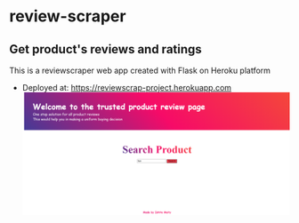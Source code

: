 # review-scraper
## Get product's reviews and ratings
This is a reviewscraper web app created with Flask on Heroku platform

* Deployed at: https://reviewscrap-project.herokuapp.com
![alt-text](https://github.com/babiishita09/review-scraper/blob/master/reviewscraper%20project/Screenshot%20(14).png)
